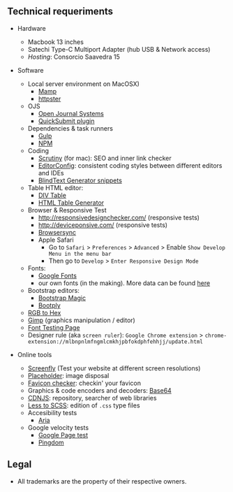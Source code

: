 ## Technical requeriments ##

* Hardware
     - Macbook 13 inches
     - Satechi Type-C Multiport Adapter (hub USB & Network access)
     - _Hosting_: Consorcio Saavedra 15
* Software
     - Local server environment on MacOSX)
          - [Mamp](https://www.mamp.info)
          - [httpster](https://github.com/SimbCo/httpster)
     - OJS
          - [Open Journal Systems](https://pkp.sfu.ca/ojs/)
          - [QuickSubmit plugin](https://github.com/pkp/quickSubmit)
     - Dependencies & task runners
          - [Gulp](https://gulpjs.com/)
          - [NPM](https://www.npmjs.com/)
     - Coding
          - [Scrutiny](http://peacockmedia.software/mac/scrutiny/) (for mac): SEO and inner link checker
          - [EditorConfig](https://editorconfig.org/#download): consistent coding styles between different editors and IDEs
          - [BlindText Generator snippets](http://www.blindtextgenerator.com/snippets)
     - Table HTML editor:
          * [DIV Table](https://divtable.com/generator/)
          * [HTML Table Generator](https://www.tablesgenerator.com/html_tables)
     - Browser & Responsive Test
          - http://responsivedesignchecker.com/ (responsive tests)
          - http://deviceponsive.com/ (responsive tests)
          - [Browsersync](https://browsersync.io/)
          - Apple Safari
               * Go to `Safari` > `Preferences` > `Advanced` > Enable `Show Develop Menu in the menu bar`
               * Then go to `Develop` > `Enter Responsive Design Mode`
     - Fonts:
          - [Google Fonts](https://fonts.google.com/)
          - our own fonts (in the making). More data can be found [here](https://bitbucket.org/imhicihu/imhicihu-webfont)
     - Bootstrap editors:
          * [Bootstrap Magic](https://pikock.github.io/bootstrap-magic/)
          * [Bootply](https://www.bootply.com/)
     - [RGB to Hex](https://www.google.com.ar/search?q=rgb+to+hex&oq=rgb+to&aqs=chrome.0.0l2j69i57j0l3.2825j1j1&sourceid=chrome&ie=UTF-8)
     - [Gimp](https://www.gimp.org/) (graphics manipulation / editor)
     - [Font Testing Page](https://github.com/impallari/Font-Testing-Page/)
     - Designer rule (aka `screen ruler`): `Google Chrome extension` > `chrome-extension://mlbnpnlmfngmlcmkhjpbfokdphfehhjj/update.html`


* Online tools
     - [Screenfly](http://quirktools.com/screenfly/) (Test your website at different screen resolutions)
     - [Placeholder](https://placeholder.com/): image disposal
     - [Favicon checker](https://realfavicongenerator.net/): checkin' your favicon
     - Graphics & code encoders and decoders: [Base64](https://www.base64encode.org/)
     - [CDNJS](https://cdnjs.com/): repository, searcher of web libraries
     - [Less to SCSS](http://less2scss.awk5.com/): edition of `.css` type files
     - Accesibility tests
          - [Aria](https://developers.google.com/web/fundamentals/accessibility/semantics-aria/?hl=es)
     - Google velocity tests
          - [Google Page test](https://developers.google.com/speed/)
          - [Pingdom](https://www.pingdom.com/product/page-speed/)

## Legal ##

* All trademarks are the property of their respective owners.
